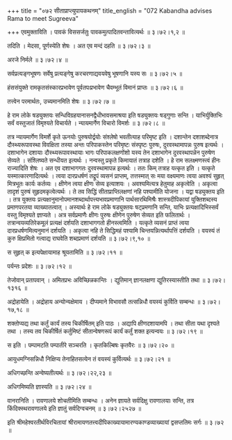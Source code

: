 +++
title = "०७२ सीताप्राप्त्युपायकथनम्"
title_english = "072 Kabandha advises Rama to meet Sugreeva"

+++
एवमुक्ताविति । पावकं विससर्जतुः पावकमुत्पादितवन्तावित्यर्थः  ॥  ३।७२।१,२ ॥   

  

तदिति । मेदसा, पूर्णस्येति शेषः । अत एव मन्दं दहति  ॥  ३।७२।३ ॥   

  

अरजे निर्मले  ॥  ३।७२।४ ॥   

  

सर्वप्रत्यङ्गभूषणः सर्वेषु प्रत्यङ्गेषु करचरणाद्यवयवेषु भूषणानि यस्य सः  ॥  ३।७२।५ ॥   

  

हंससंयुक्ते रामकृतसंस्कारप्रभावेण पूर्वतपःप्रभावेण चैवम्भूतं विमानं प्राप्तः  ॥  ३।७२।६ ॥   

  

तत्त्वेन परमार्थतः, उच्यमानमिति शेषः  ॥  ३।७२।७ ॥   

  

हे राम लोके षड्युक्तयः सन्धिविग्रहयानासनद्वैधीभावसमाश्रया इति षड्युक्तयः षड्गुणाः सन्ति । याभिर्युक्तिभिः सर्वं वस्तुजातं विमृश्यते विचार्यते । न्यायमार्गेण विचारो विमर्शः  ॥  ३।७२।८ ॥   

  

तत्र न्यायमार्गेण विमर्शे कृते ऊनयोः पुरुषयोर्द्वयोः संश्लेषो भवतीत्याह परिमृष्ट इति । दशान्तेन दशाशब्देनात्र दौस्थ्यरूपावस्था विवक्षिता तस्या अन्तः परिपाकस्तेन परिमृष्टः संस्पृष्टः पुरुषः, दुरवस्थामापन्नः पुरुष इत्यर्थः । दशाभागेन दशायाः दौस्थ्यरूपावस्थायाः भागः परिपाकलक्षणोंशो यस्य तेन दशाभागेन दुरवस्थापन्नेन पुरुषेण सेव्यते । संश्लिष्यते सन्धीयत इत्यर्थः । नन्वस्तु प्रकृते किमायातं तत्राह दशेति । हे राम सलक्ष्मणस्त्वं हीनः राज्यादिति शेषः । अत एव दशाभागगतः दुरवस्थामापन्न इत्यर्थः । ततः किम् तत्राह यत्कृत इति । यत्कृते यस्मात्कारणादित्यर्थः । त्वया दारप्रधर्षणं तद्रूपं व्यसनं प्राप्तम्, तत्तस्मात् सः मया वक्ष्यमाणः त्वया अवश्यं सुहृत् मित्रभूतः कार्यः कर्तव्यः । क्षीणेन त्वया क्षीणः सेव्य इत्याशयः । अवश्यमित्यत्र हेतुमाह अकृत्वेति । अकृत्वा तादृशं पुरुषं सुहृदमकृत्वेत्यर्थः । ते तव सिद्धिं सीताप्राप्तिलक्षणां नहि पश्यामीति योजना । यद्वा षड्युक्तय इति । तत्र युक्तयः प्रत्यक्षानुमानोपमानशब्दार्थापत्त्यभावप्रमाणानि पार्थसारथिमिश्रैः शास्त्रदीपिकायां युक्तिशब्दस्य प्रमाणपरतया व्याख्यातत्वात् । अस्यार्थः हे राम लोके षड्युक्तयः षट्प्रमणानि सन्ति, याभिः प्रत्यक्षादिभिस्सर्वं वस्तु विमृश्यते ज्ञाप्यते । अत्र सर्वप्रमाणैः क्षीणः पुरुषः क्षीणेन पुरुषेण सेव्यत इति फलितार्थः । तत्रान्वयव्यतिरेकमूलं प्रत्यक्षं दर्शयति दशाभागगतो हीनस्त्वमिति । यत्कृते व्यसनं प्राप्तं त्वया दारप्रधर्षणमित्यनुमानं दर्शयति । अकृत्वा नहि ते सिद्धिमहं पश्यामि चिन्तयन्नित्यर्थापत्तिं दर्शयति । वयस्यं तं कुरु क्षिप्रमितो गत्वाद्य राघवेति शब्दप्रमाणं दर्शयति  ॥  ३।७२।९,१० ॥   

  

स सुहृत् क इत्यपेक्षायामाह श्रूयतामिति  ॥  ३।७२।११ ॥   

  

पर्यन्तः प्रदेशः  ॥  ३।७२।१२ ॥   

  

तेजोवान् प्रतापवान् । अमितप्रभः अविच्छिन्नकान्तिः । द्युतिमान् ज्ञानलक्षणा द्युतिरस्यास्तीति तथा  ॥  ३।७२।१३१६ ॥   

  

अद्रोहायेति । अद्रोहाय अन्योन्यक्षेमाय । दीप्यमाने विभावसौ तत्सन्निधौ वयस्यं कुर्विति सम्बन्धः  ॥  ३।७२।१७,१८ ॥   

  

शक्तोप्यद्य तथा कर्तुं कार्यं तस्य चिकीर्षितम् इति पाठः । अद्यापि क्षीणदशायामपि । तथा सीता यथा दृश्यते तथा । तस्य तव चिकीर्षितं कर्तुमिष्टं सीतान्वेषणरूपं कार्यं कर्तुं शक्त इत्यन्वयः  ॥  ३।७२।१९ ॥   

  

स इति । पम्पामटति पम्पातीरे सञ्चरति । कृतकिल्बिषः कृतवैरः  ॥  ३।७२।२० ॥   

  

आयुधमग्निसन्निधौ निक्षिप्य तेनाहितसत्येन तं वयस्यं कुर्वित्यर्थः  ॥  ३।७२।२१ ॥   

  

अधिगच्छन्ति अन्वेष्यतीत्यर्थः  ॥  ३।७२।२२,२३ ॥   

  

अधिगमिष्यति ज्ञास्यति  ॥  ३।७२।२४ ॥   

  

वानरानिति । रावणालये शोचतीमिति सम्बन्धः । अनेन ज्ञायते सर्वदिक्षु रावणालयाः सन्ति, तत्र किंदिक्स्थरावणालये इति ज्ञातुं सर्वदिग्वचनम्  ॥  ३।७२।२५२७ ॥   

  

इति श्रीमहेश्वरतीर्थविरचितायां श्रीरामायणतत्त्वदीपिकाख्यायामारण्यकाण्डव्याख्यायां द्वसप्ततिमः सर्गः  ॥  ३।७२ ॥   

  

